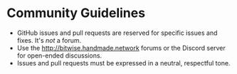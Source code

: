 # Community Guidelines
- GitHub issues and pull requests are reserved for specific issues and fixes. It's _not_ a forum.
- Use the http://bitwise.handmade.network forums or the Discord server for open-ended discussions.
- Issues and pull requests must be expressed in a neutral, respectful tone.
